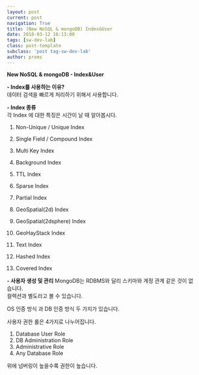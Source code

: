 ```yaml
---
layout: post
current: post
navigation: True
title: (New NoSQL & mongoDB) Index&User
date: 2018-03-12 16:13:00
tags: [sw-dev-lab]
class: post-template
subclass: 'post tag-sw-dev-lab'
author: proms
---
```


**New NoSQL & mongoDB - Index&User**

**- Index를 사용하는 이유?**  
데이터 검색을 빠르게 처리하기 위해서 사용합니다.  

**- Index 종류**  
각 Index 에 대한 특징은 시간이 날 때 알아봅시다.  
1. Non-Unique / Unique Index

2. Single Field / Compound Index

3. Multi Key Index

4. Background Index

5. TTL Index

6. Sparse Index

7. Partial Index

8. GeoSpatial(2d) Index

9. GeoSpatial(2dsphere) Index

10. GeoHayStack Index

11. Text Index

12. Hashed Index

13. Covered Index

**- 사용자 생성 및 관리**
MongoDB는 RDBMS와 달리 스키마와 계정 관계 같은 것이 없습니다.  
컬렉션과 별도라고 볼 수 있습니다.  

OS 인증 방식 과 DB 인증 방식 두 가지가 있습니다.

사용자 권한 롤은 4가지로 나누어집니다.  
1. Database User Role  
2. DB Administration Role  
3. Administrative Role  
4. Any Database Role  

위에 넘버링이 높을수록 권한이 높습니다.